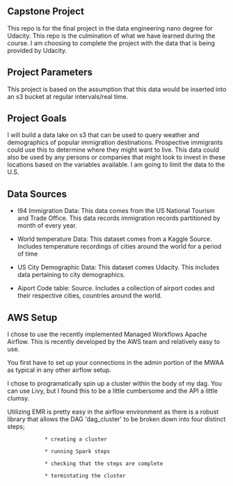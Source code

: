 ## Capstone Project

  This repo is for the final project in the data engineering nano degree for Udacity. This repo is the culmination of what we have learned during the course. I am choosing to complete the project with the data that is being provided by Udacity.

## Project Parameters

  This project is based on the assumption that this data would be inserted into an s3 bucket at regular intervals/real time.

## Project Goals

  I will build a data lake on s3 that can be used to query weather and demographics of popular immigration destinations. Prospective immigrants could use this to determine where they might want to live. This data could also be used by any persons or companies that might look to invest in these locations based on the variables available. I am going to limit the data to the U.S.

## Data Sources

  * I94 Immigration Data: This data comes from the US National Tourism and Trade Office. This data records immigration records partitioned by month of every year.

  * World temperature Data: This dataset comes from a Kaggle Source. Includes temperature recordings of cities around the world for a period of time

  * US City Demographic Data: This dataset comes Udacity. This includes data pertaining to city demographics.

  * Aiport Code table: Source. Includes a collection of airport codes and their respective cities, countries around the world.

## AWS Setup

  I chose to use the recently implemented Managed Workflows Apache Airflow. This is recently developed by the AWS team and relatively easy to use.

  You first have to set up your connections in the admin portion of the MWAA as typical in any other airflow setup.

  I chose to programatically spin up a cluster within the body of my dag. You can use Livy, but I found this to be a little cumbersome and the API a little clumsy.

  Utilizing EMR is pretty easy in the airflow environment as there is a robust library that allows the DAG 'dag_cluster' to be broken down into four distinct steps; 

                * creating a cluster

                * running Spark steps

                * checking that the steps are complete

                * termintating the cluster
